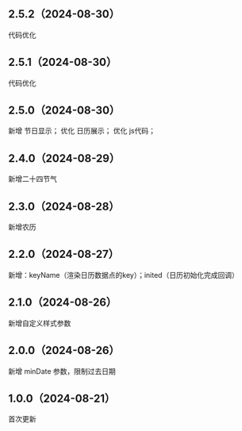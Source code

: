 ## 2.5.2（2024-08-30）
代码优化
## 2.5.1（2024-08-30）
代码优化
## 2.5.0（2024-08-30）
新增 节日显示；
优化 日历展示；
优化 js代码；
## 2.4.0（2024-08-29）
新增二十四节气
## 2.3.0（2024-08-28）
新增农历
## 2.2.0（2024-08-27）
新增：keyName（渲染日历数据点的key）；inited（日历初始化完成回调）
## 2.1.0（2024-08-26）
新增自定义样式参数
## 2.0.0（2024-08-26）
新增 minDate 参数，限制过去日期
## 1.0.0（2024-08-21）
首次更新
